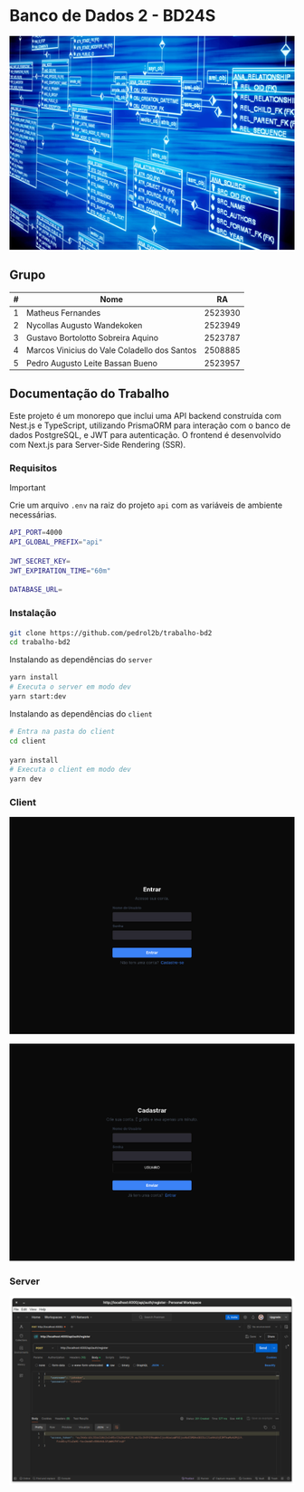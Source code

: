 # Banco de Dados 2 - BD24S

![banner](docs/banner.jpg)

## Grupo

| # | Nome | RA |
| - | - | - |
| 1 | Matheus Fernandes | 2523930 |
| 2 | Nycollas Augusto Wandekoken | 2523949 |
| 3 | Gustavo Bortolotto Sobreira Aquino | 2523787 |
| 4 | Marcos Vinicius do Vale Coladello dos Santos | 2508885 |
| 5 | Pedro Augusto Leite Bassan Bueno | 2523957 |

## Documentação do Trabalho

Este projeto é um monorepo que inclui uma API backend construída com Nest.js e TypeScript, utilizando PrismaORM para interação com o banco de dados PostgreSQL, e JWT para autenticação. O frontend é desenvolvido com Next.js para Server-Side Rendering (SSR).

### Requisitos

> [!IMPORTANT]
> Crie um arquivo `.env` na raiz do projeto `api` com as variáveis de ambiente necessárias.

```sh
API_PORT=4000
API_GLOBAL_PREFIX="api"

JWT_SECRET_KEY=
JWT_EXPIRATION_TIME="60m"

DATABASE_URL=

```

### Instalação

```sh
git clone https://github.com/pedrol2b/trabalho-bd2
cd trabalho-bd2
```

Instalando as dependências do `server`

```sh
yarn install
# Executa o server em modo dev
yarn start:dev
```

Instalando as dependências do `client`

```sh
# Entra na pasta do client
cd client

yarn install
# Executa o client em modo dev
yarn dev
```

### Client

![login_preview](docs/login_preview.png)

![register_preview](docs/register_preview.png)

### Server

![postman_preview](docs/postman_preview.png)
